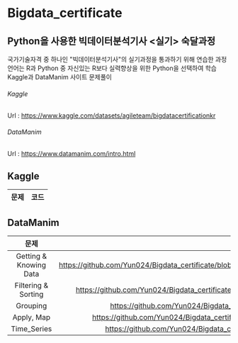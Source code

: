 # Bigdata_certificate

## Python을 사용한 빅데이터분석기사 <실기> 숙달과정

국가기술자격 중 하나인 "빅데이터분석기사"의 실기과정을 통과하기 위해 연습한 과정 <br>
언어는 R과 Python 중 자신있는 R보다 실력향상을 위한 Python을 선택하여 학습 <br>
Kaggle과 DataManim 사이트 문제풀이 <br>

###### Kaggle
Url : https://www.kaggle.com/datasets/agileteam/bigdatacertificationkr
###### DataManim
Url : https://www.datamanim.com/intro.html

## Kaggle
|문제|코드|
|:---:|:---:|



## DataManim
|문제|코드|
|:---:|:---:|
|Getting & Knowing Data|https://github.com/Yun024/Bigdata_certificate/blob/main/DataManim/Getting%20%26%20Knowing%20Data.py|
|Filtering & Sorting|https://github.com/Yun024/Bigdata_certificate/blob/main/DataManim/Filtering%20%26%20Sorting.py|
|Grouping|https://github.com/Yun024/Bigdata_certificate/blob/main/DataManim/Grouping.py|
|Apply, Map|https://github.com/Yun024/Bigdata_certificate/blob/main/DataManim/Apply%2C%20Map.py|
|Time_Series|https://github.com/Yun024/Bigdata_certificate/blob/main/DataManim/Time_Series.py|


